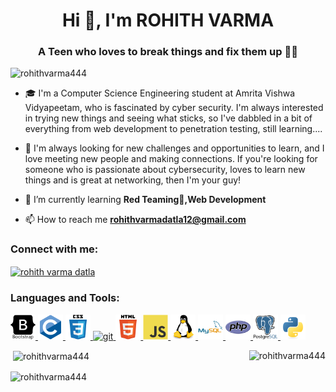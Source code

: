 <h1 align="center">Hi 👋, I'm ROHITH VARMA</h1>
<h3 align="center"> A Teen who loves to break things and fix them up 🧑‍💻</h3>

<p align="left"> <img src="https://komarev.com/ghpvc/?username=rohithvarma444&label=Profile%20views&color=0e75b6&style=flat" alt="rohithvarma444" /> </p>

- 🎓  I'm a Computer Science Engineering student at Amrita Vishwa Vidyapeetam, who is fascinated by cyber security. I'm always interested in trying new things and seeing what sticks, so I've dabbled in a bit of everything from web development to penetration testing, still learning....

- 👾 I'm always looking for new challenges and opportunities to learn, and I love meeting new people and making connections. If you're looking for someone who is passionate about cybersecurity, loves to learn new things and is great at networking, then I'm your guy!

- 🌱 I’m currently learning **Red Teaming🎯,Web Development**

- 📫 How to reach me **rohithvarmadatla12@gmail.com**

<h3 align="left">Connect with me:</h3>
<a href="https://www.linkedin.com/in/rohith-varma-datla-0736b2281/" target="_blank">
    <img align="center" src="https://raw.githubusercontent.com/rahuldkjain/github-profile-readme-generator/master/src/images/icons/Social/linked-in-alt.svg" alt="rohith varma datla" height="30" width="40" />
</a>

</p>

<h3 align="left">Languages and Tools:</h3>
<p align="left"> <a href="https://getbootstrap.com" target="_blank" rel="noreferrer"> <img src="https://raw.githubusercontent.com/devicons/devicon/master/icons/bootstrap/bootstrap-plain-wordmark.svg" alt="bootstrap" width="40" height="40"/> </a> <a href="https://www.cprogramming.com/" target="_blank" rel="noreferrer"> <img src="https://raw.githubusercontent.com/devicons/devicon/master/icons/c/c-original.svg" alt="c" width="40" height="40"/> </a> <a href="https://www.w3schools.com/css/" target="_blank" rel="noreferrer"> <img src="https://raw.githubusercontent.com/devicons/devicon/master/icons/css3/css3-original-wordmark.svg" alt="css3" width="40" height="40"/> </a> <a href="https://git-scm.com/" target="_blank" rel="noreferrer"> <img src="https://www.vectorlogo.zone/logos/git-scm/git-scm-icon.svg" alt="git" width="40" height="40"/> </a> <a href="https://www.w3.org/html/" target="_blank" rel="noreferrer"> <img src="https://raw.githubusercontent.com/devicons/devicon/master/icons/html5/html5-original-wordmark.svg" alt="html5" width="40" height="40"/> </a> <a href="https://developer.mozilla.org/en-US/docs/Web/JavaScript" target="_blank" rel="noreferrer"> <img src="https://raw.githubusercontent.com/devicons/devicon/master/icons/javascript/javascript-original.svg" alt="javascript" width="40" height="40"/> </a> <a href="https://www.linux.org/" target="_blank" rel="noreferrer"> <img src="https://raw.githubusercontent.com/devicons/devicon/master/icons/linux/linux-original.svg" alt="linux" width="40" height="40"/> </a> <a href="https://www.mysql.com/" target="_blank" rel="noreferrer"> <img src="https://raw.githubusercontent.com/devicons/devicon/master/icons/mysql/mysql-original-wordmark.svg" alt="mysql" width="40" height="40"/> </a> <a href="https://www.php.net" target="_blank" rel="noreferrer"> <img src="https://raw.githubusercontent.com/devicons/devicon/master/icons/php/php-original.svg" alt="php" width="40" height="40"/> </a> <a href="https://www.postgresql.org" target="_blank" rel="noreferrer"> <img src="https://raw.githubusercontent.com/devicons/devicon/master/icons/postgresql/postgresql-original-wordmark.svg" alt="postgresql" width="40" height="40"/> </a> <a href="https://www.python.org" target="_blank" rel="noreferrer"> <img src="https://raw.githubusercontent.com/devicons/devicon/master/icons/python/python-original.svg" alt="python" width="40" height="40"/> </a> </p>

<div style="float:right;">
    <img align="right" src="https://github-readme-stats.vercel.app/api/top-langs?username=rohithvarma444&show_icons=true&locale=en&layout=compact" alt="rohithvarma444" />
</div>

<p>&nbsp;<img align="center" src="https://github-readme-stats.vercel.app/api?username=rohithvarma444&show_icons=true&locale=en" alt="rohithvarma444" /></p>

<p><img align="center" src="https://github-readme-streak-stats.herokuapp.com/?user=rohithvarma444&" alt="rohithvarma444" /></p>
